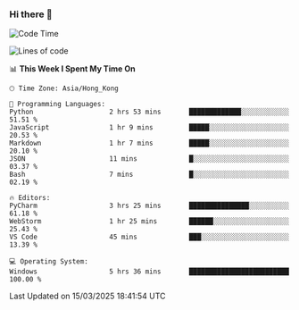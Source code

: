 ### Hi there 👋

<!--
**RoiexLee/RoiexLee** is a ✨ _special_ ✨ repository because its `README.md` (this file) appears on your GitHub profile.

Here are some ideas to get you started:

- 🔭 I’m currently working on ...
- 🌱 I’m currently learning ...
- 👯 I’m looking to collaborate on ...
- 🤔 I’m looking for help with ...
- 💬 Ask me about ...
- 📫 How to reach me: ...
- 😄 Pronouns: ...
- ⚡ Fun fact: ...
-->

<!--START_SECTION:waka-->
![Code Time](http://img.shields.io/badge/Code%20Time-1%2C093%20hrs%2041%20mins-blue)

![Lines of code](https://img.shields.io/badge/From%20Hello%20World%20I%27ve%20Written-42.6%20thousand%20lines%20of%20code-blue)

📊 **This Week I Spent My Time On** 

```text
🕑︎ Time Zone: Asia/Hong_Kong

💬 Programming Languages: 
Python                   2 hrs 53 mins       █████████████░░░░░░░░░░░░   51.51 % 
JavaScript               1 hr 9 mins         █████░░░░░░░░░░░░░░░░░░░░   20.53 % 
Markdown                 1 hr 7 mins         █████░░░░░░░░░░░░░░░░░░░░   20.10 % 
JSON                     11 mins             █░░░░░░░░░░░░░░░░░░░░░░░░   03.37 % 
Bash                     7 mins              █░░░░░░░░░░░░░░░░░░░░░░░░   02.19 % 

🔥 Editors: 
PyCharm                  3 hrs 25 mins       ███████████████░░░░░░░░░░   61.18 % 
WebStorm                 1 hr 25 mins        ██████░░░░░░░░░░░░░░░░░░░   25.43 % 
VS Code                  45 mins             ███░░░░░░░░░░░░░░░░░░░░░░   13.39 % 

💻 Operating System: 
Windows                  5 hrs 36 mins       █████████████████████████   100.00 % 
```


 Last Updated on 15/03/2025 18:41:54 UTC
<!--END_SECTION:waka-->
